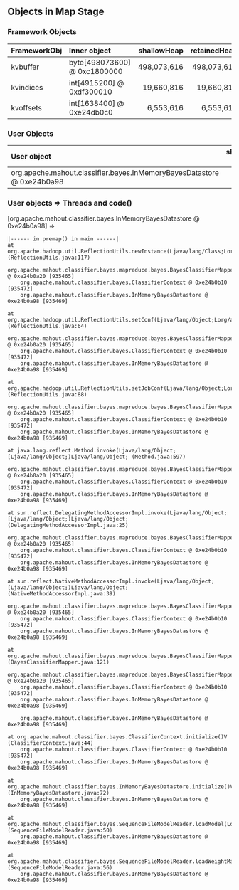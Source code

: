 ## Objects in Map Stage


### Framework Objects

| FrameworkObj 	| Inner object 	| shallowHeap 	| retainedHeap 	|
| :----------- | :----------- | -----------: | -----------: |
| kvbuffer	| byte[498073600] @ 0xc1800000	| 498,073,616	| 498,073,616	|
| kvindices	| int[4915200] @ 0xdf300010	| 19,660,816	| 19,660,816	|
| kvoffsets	| int[1638400] @ 0xe24db0c0	| 6,553,616	| 6,553,616	|


### User Objects

| User object | shallow heap | retained heap | length | inner object | inner size | threads | code() |
|:------------| ------------:| -------------:| ------:|:------------ | ----------:| :------ | :------|
| org.apache.mahout.classifier.bayes.InMemoryBayesDatastore @ 0xe24b0a98 | 64 | 393,230,760 | 1 |  | | main | premap |

### User objects => Threads and code() 

[org.apache.mahout.classifier.bayes.InMemoryBayesDatastore @ 0xe24b0a98] =>

	|------ in premap() in main ------|
	at org.apache.hadoop.util.ReflectionUtils.newInstance(Ljava/lang/Class;Lorg/apache/hadoop/conf/Configuration;)Ljava/lang/Object; (ReflectionUtils.java:117)
		org.apache.mahout.classifier.bayes.mapreduce.bayes.BayesClassifierMapper @ 0xe24b0a20 [935465]
		org.apache.mahout.classifier.bayes.ClassifierContext @ 0xe24b0b10 [935472]
		org.apache.mahout.classifier.bayes.InMemoryBayesDatastore @ 0xe24b0a98 [935469]

	at org.apache.hadoop.util.ReflectionUtils.setConf(Ljava/lang/Object;Lorg/apache/hadoop/conf/Configuration;)V (ReflectionUtils.java:64)
		org.apache.mahout.classifier.bayes.mapreduce.bayes.BayesClassifierMapper @ 0xe24b0a20 [935465]
		org.apache.mahout.classifier.bayes.ClassifierContext @ 0xe24b0b10 [935472]
		org.apache.mahout.classifier.bayes.InMemoryBayesDatastore @ 0xe24b0a98 [935469]

	at org.apache.hadoop.util.ReflectionUtils.setJobConf(Ljava/lang/Object;Lorg/apache/hadoop/conf/Configuration;)V (ReflectionUtils.java:88)
		org.apache.mahout.classifier.bayes.mapreduce.bayes.BayesClassifierMapper @ 0xe24b0a20 [935465]
		org.apache.mahout.classifier.bayes.ClassifierContext @ 0xe24b0b10 [935472]
		org.apache.mahout.classifier.bayes.InMemoryBayesDatastore @ 0xe24b0a98 [935469]

	at java.lang.reflect.Method.invoke(Ljava/lang/Object;[Ljava/lang/Object;)Ljava/lang/Object; (Method.java:597)
		org.apache.mahout.classifier.bayes.mapreduce.bayes.BayesClassifierMapper @ 0xe24b0a20 [935465]
		org.apache.mahout.classifier.bayes.ClassifierContext @ 0xe24b0b10 [935472]
		org.apache.mahout.classifier.bayes.InMemoryBayesDatastore @ 0xe24b0a98 [935469]

	at sun.reflect.DelegatingMethodAccessorImpl.invoke(Ljava/lang/Object;[Ljava/lang/Object;)Ljava/lang/Object; (DelegatingMethodAccessorImpl.java:25)
		org.apache.mahout.classifier.bayes.mapreduce.bayes.BayesClassifierMapper @ 0xe24b0a20 [935465]
		org.apache.mahout.classifier.bayes.ClassifierContext @ 0xe24b0b10 [935472]
		org.apache.mahout.classifier.bayes.InMemoryBayesDatastore @ 0xe24b0a98 [935469]

	at sun.reflect.NativeMethodAccessorImpl.invoke(Ljava/lang/Object;[Ljava/lang/Object;)Ljava/lang/Object; (NativeMethodAccessorImpl.java:39)
		org.apache.mahout.classifier.bayes.mapreduce.bayes.BayesClassifierMapper @ 0xe24b0a20 [935465]
		org.apache.mahout.classifier.bayes.ClassifierContext @ 0xe24b0b10 [935472]
		org.apache.mahout.classifier.bayes.InMemoryBayesDatastore @ 0xe24b0a98 [935469]

	at org.apache.mahout.classifier.bayes.mapreduce.bayes.BayesClassifierMapper.configure(Lorg/apache/hadoop/mapred/JobConf;)V (BayesClassifierMapper.java:121)
		org.apache.mahout.classifier.bayes.mapreduce.bayes.BayesClassifierMapper @ 0xe24b0a20 [935465]
		org.apache.mahout.classifier.bayes.ClassifierContext @ 0xe24b0b10 [935472]
		org.apache.mahout.classifier.bayes.InMemoryBayesDatastore @ 0xe24b0a98 [935469]

		org.apache.mahout.classifier.bayes.InMemoryBayesDatastore @ 0xe24b0a98 [935469]

	at org.apache.mahout.classifier.bayes.ClassifierContext.initialize()V (ClassifierContext.java:44)
		org.apache.mahout.classifier.bayes.ClassifierContext @ 0xe24b0b10 [935472]
		org.apache.mahout.classifier.bayes.InMemoryBayesDatastore @ 0xe24b0a98 [935469]

	at org.apache.mahout.classifier.bayes.InMemoryBayesDatastore.initialize()V (InMemoryBayesDatastore.java:72)
		org.apache.mahout.classifier.bayes.InMemoryBayesDatastore @ 0xe24b0a98 [935469]

	at org.apache.mahout.classifier.bayes.SequenceFileModelReader.loadModel(Lorg/apache/mahout/classifier/bayes/InMemoryBayesDatastore;Lorg/apache/mahout/common/Parameters;Lorg/apache/hadoop/conf/Configuration;)V (SequenceFileModelReader.java:50)
		org.apache.mahout.classifier.bayes.InMemoryBayesDatastore @ 0xe24b0a98 [935469]

	at org.apache.mahout.classifier.bayes.SequenceFileModelReader.loadWeightMatrix(Lorg/apache/mahout/classifier/bayes/InMemoryBayesDatastore;Lorg/apache/hadoop/fs/Path;Lorg/apache/hadoop/conf/Configuration;)V (SequenceFileModelReader.java:56)
		org.apache.mahout.classifier.bayes.InMemoryBayesDatastore @ 0xe24b0a98 [935469]


